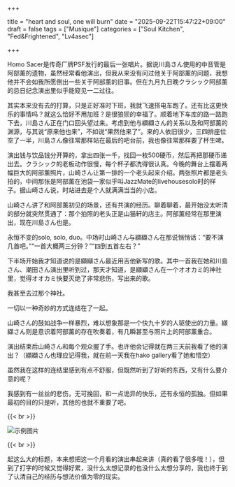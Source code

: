 +++

title = "heart and soul, one will burn"
date = "2025-09-22T15:47:22+09:00"
draft = false
tags = ["Musique"]
categories = ["Soul Kitchen", "Fed&Frightened", "Lv4asec"]

+++

Homo Sacer是传奇厂牌PSF发行的最后一张唱片。据说川島さん使用的中音管是阿部薰的遗物，虽然经常看他演出，但我从来没有问过他关于阿部薰的问题，我想他并不会如我所愿倒出一些关于阿部薰的旧事。但在九月九日晚クラシック阿部薰的忌日纪念演出里似乎能窥见一二过往。



其实本来没有去的打算，只是正好准时下班，我就飞速搭电车跑了。还有比这更快乐的事情吗？就这么恰好不用加班？是很狼狈的幸福了。顺着地下车库的路一路跑下去，川島さん正在门口回头望过来。考虑到他与纐纈さん的关系以及和阿部薰的渊源，与其说“原来他也来”，不如说“果然他来了”。来的人依旧很少，三四排座位空了一半，川島さん像往常那样站在最后的吧台前，我也像往常那样要了杯生啤。



演出钱与饮品钱分开算的，拿出四张一千，找回一枚500硬币，然后再把那硬币递出去。クラシック的老板动作很慢，每个杯子都洗得很认真。今晚的舞台上摆着两幅巨大的阿部薰照片，山崎さん让第一排的一个老头起来介绍。两张照片都是老头拍的，中间那张是阿部薰在池袋一家似乎叫JazzMate的livehousesolo时的样子。据山崎さん说，时站进去是个人就满满当当的小店。



山崎さん讲了和阿部薰初见的场景，还有共演的经历。聊着聊着，最开始没太听清的部分就突然贯通了：那个拍照的老头正是山猫轩的店主。阿部薰经常在那里演出，现在川島さん也是。



永恒不变的solo, solo, duo。中场时山崎さん与纐纈さん在那说悄悄话：“要不演几首吧。”“一首大概两三分钟？”“四到五首左右？”



下半场开始我才知道说的是纐纈さん最近用吉他新写的歌。其中一首我在她和川島さん、潮田さん演出里听到过，那天才知道，是纐纈さん在一个オオカミ的神社里，觉得オオカミ快要灭绝了非常悲伤，写出来的歌。



我甚至去过那个神社。



一切以一种奇妙的方式连结在了一起。



山崎さん的鼓如战争一样暴烈，难以想象那是一个快九十岁的人驱使出的力量。纐纈さん则是意识着阿部薰的存在吹奏着，有几瞬甚至与照片上的阿部薰重合。



演出结束后山崎さん和每个观众握了手。也许他会记得就在两三天前我看了他的演出？（纐纈さん也理应记得我，就在前一天我在hako gallery看了她和悟空）



虽然我在这样的连结里感到有点不舒服，但既然听到了好听的东西，又有什么要介意的呢？



我感到有一丝丝的悲伤，无可挽回，和一点诡异的快乐，还有永恒的孤独。但如果最初的目的只是听，其他的也就不重要了吧。

{{< br >}}


![示例图片](/images/abememory.png)


{{< br >}}

起这么大的标题，本来想把这一个月看的演出串起来讲（真的看了很多哦！），但到了打字的时候又觉得好累，没什么太想记录的也没什么太想分享的，我也终于到了认清自己的经历与想法价值为零的现实。
